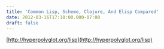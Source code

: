 ```yaml
---
title: 'Common Lisp, Scheme, Clojure, And Elisp Compared'
date: 2012-03-16T17:18:00.000-07:00
draft: false
---
```


[http://hyperpolyglot.org/lisp](http://hyperpolyglot.org/lisp)